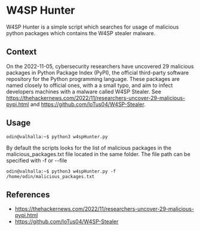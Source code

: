 # W4SP Hunter
W4SP Hunter is a simple script which searches for usage of malicious python packages which contains the W4SP stealer malware. 

## Context
On the 2022-11-05, cybersecurity researchers have uncovered 29 malicious packages in Python Package Index (PyPI), the official third-party software repository for the Python programming language. These packages are named closely to official ones, with a a small typo, and aim to infect developers machines with a malware called W4SP Stealer. See https://thehackernews.com/2022/11/researchers-uncover-29-malicious-pypi.html and https://github.com/loTus04/W4SP-Stealer.

## Usage
```console
odin@valhalla:~$ python3 w4spHunter.py
```

By default the scripts looks for the list of malicious packages in the malicious_packages.txt file located in the same folder.
The file path can be specified with -f or --file

```console
odin@valhalla:~$ python3 w4spHunter.py -f /home/odin/malicious_packages.txt
```

## References
* https://thehackernews.com/2022/11/researchers-uncover-29-malicious-pypi.html
* https://github.com/loTus04/W4SP-Stealer